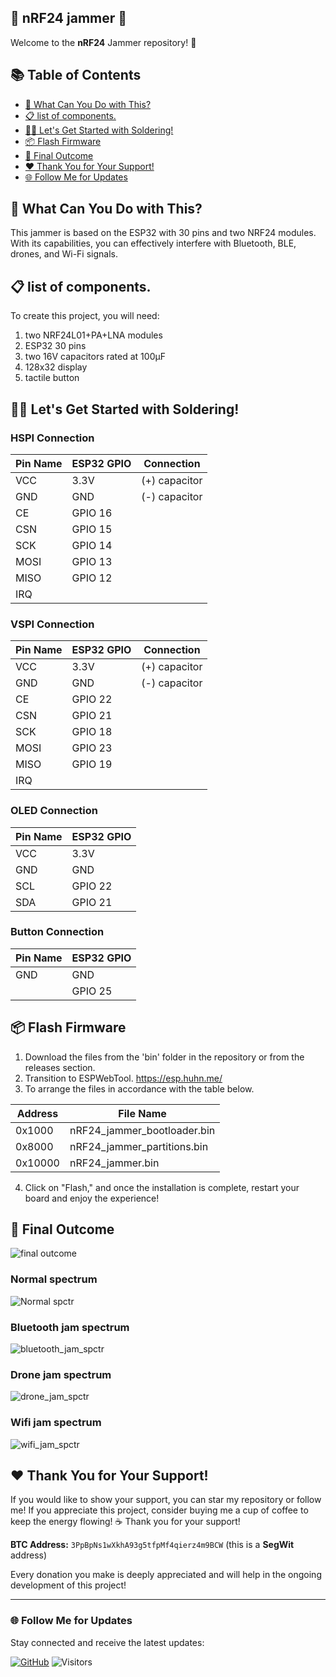 ## 🌟 nRF24 jammer 🌟
Welcome to the **nRF24** Jammer repository! 🎉

## 📚 Table of Contents
- [🚀 What Can You Do with This?](#-what-can-you-do-with-this)
- [📋 list of components.](#-list-of-components)
- [🧑‍🔧 Let's Get Started with Soldering!](#-Let's-Get-Started-with-Soldering)
- [📦 Flash Firmware](#-Flash-Firmware)
- [🎉 Final Outcome](#-Final-Outcome)
- [❤️ Thank You for Your Support!](#-thank-you-for-your-support)
- [🌐 Follow Me for Updates](#-follow-me-for-updates)

## 🚀 What Can You Do with This?
This jammer is based on the ESP32 with 30 pins and two NRF24 modules. With its capabilities, you can effectively interfere with Bluetooth, BLE, drones, and Wi-Fi signals.

## 📋 list of components.
To create this project, you will need: 
1. two NRF24L01+PA+LNA modules
2. ESP32 30 pins
3. two 16V capacitors rated at 100µF
4. 128x32 display
5. tactile button

## ‍🧑‍🔧 Let's Get Started with Soldering!

### HSPI Connection
| Pin Name | ESP32 GPIO | Connection   |
|----------|------------|--------------|
| VCC      | 3.3V      | (+) capacitor |
| GND      | GND       | (-) capacitor |
| CE       | GPIO 16   |              |
| CSN      | GPIO 15   |              |
| SCK      | GPIO 14   |              |
| MOSI     | GPIO 13   |              |
| MISO     | GPIO 12   |              |
| IRQ      |            |              |

### VSPI Connection
| Pin Name | ESP32 GPIO | Connection   |
|----------|------------|--------------|
| VCC      | 3.3V      | (+) capacitor |
| GND      | GND       | (-) capacitor |
| CE       | GPIO 22   |              |
| CSN      | GPIO 21   |              |
| SCK      | GPIO 18   |              |
| MOSI     | GPIO 23   |              |
| MISO     | GPIO 19   |              |
| IRQ      |            |              |

### OLED Connection
| Pin Name | ESP32 GPIO |
|----------|------------|
| VCC      | 3.3V      |
| GND      | GND       |
| SCL      | GPIO 22   |
| SDA      | GPIO 21   |

### Button Connection
| Pin Name | ESP32 GPIO |
|----------|------------|
| GND      | GND       |
|          | GPIO 25   |

## 📦 Flash Firmware
1. Download the files from the 'bin' folder in the repository or from the releases section.
2. Transition to ESPWebTool. https://esp.huhn.me/
3. To arrange the files in accordance with the table below.

| Address | File Name                               |
|---------|-----------------------------------------|
| 0x1000  | nRF24_jammer_bootloader.bin            |
| 0x8000  | nRF24_jammer_partitions.bin            |
| 0x10000 | nRF24_jammer.bin                        |

4. Click on "Flash," and once the installation is complete, restart your board and enjoy the experience!

## 🎉 Final Outcome
![final outcome](img/nRF24_jammer.jpg)

### Normal spectrum
![Normal spctr](img/normal_spctr.jpg)

### Bluetooth jam spectrum
![bluetooth_jam_spctr](img/bluetooth_jam_spctr.jpg)

### Drone jam spectrum
![drone_jam_spctr](img/drone_jam_spctr.jpg)

### Wifi jam spectrum
![wifi_jam_spctr](img/wifi_jam_spctr.jpg)

## ❤️ Thank You for Your Support!
If you would like to show your support, you can star my repository or follow me! If you appreciate this project, consider buying me a cup of coffee to keep the energy flowing! ☕ Thank you for your support!

**BTC Address:** `3PpBpNs1wXkhA93g5tfpMf4qierz4m9BCW` (this is a **SegWit** address)

Every donation you make is deeply appreciated and will help in the ongoing development of this project!

---

### 🌐 Follow Me for Updates
Stay connected and receive the latest updates:

[![GitHub](https://img.shields.io/badge/GitHub-W0rthlessS0ul-181717?style=flat&logo=github&logoColor=white)](https://github.com/W0rthlessS0ul)
![Visitors](https://api.visitorbadge.io/api/visitors?path=https%3A%2F%2Fgithub.com%2FW0rthlessS0ul%2FnRF24_jammer&countColor=%232ccce4&style=flat-square)
